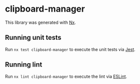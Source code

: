 # clipboard-manager

This library was generated with [Nx](https://nx.dev).

## Running unit tests

Run `nx test clipboard-manager` to execute the unit tests via [Jest](https://jestjs.io).

## Running lint

Run `nx lint clipboard-manager` to execute the lint via [ESLint](https://eslint.org/).

